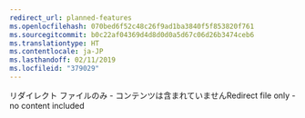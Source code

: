```yaml
---
redirect_url: planned-features
ms.openlocfilehash: 070bed6f52c48c26f9ad1ba3840f5f853820f761
ms.sourcegitcommit: b0c22af04369d4d8d0d0a5d67c06d26b3474ceb6
ms.translationtype: HT
ms.contentlocale: ja-JP
ms.lasthandoff: 02/11/2019
ms.locfileid: "379029"
---
```

<span data-ttu-id="1484c-101">リダイレクト ファイルのみ - コンテンツは含まれていません</span><span class="sxs-lookup"><span data-stu-id="1484c-101">Redirect file only - no content included</span></span>